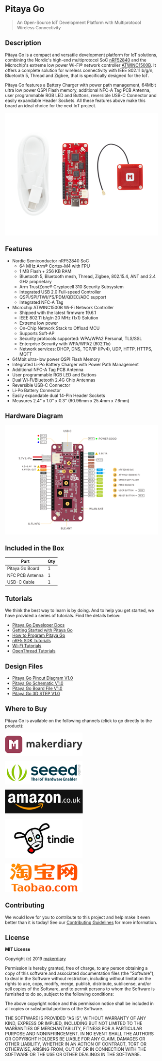 # Pitaya Go 

> An Open-Source IoT Development Platform with Multiprotocol Wireless Connectivity

## Description

Pitaya Go is a compact and versatile development platform for IoT solutions, combining the Nordic's high-end multiprotocol SoC [nRF52840](https://www.nordicsemi.com/Products/Low-power-short-range-wireless/nRF52840) and the Microchip's extreme low power Wi-Fi® network controller [ATWINC1500B](https://www.microchip.com/wwwproducts/en/ATWINC1500-IC). It offers a complete solution for wireless connectivity with IEEE 802.11 b/g/n, Bluetooth 5, Thread and Zigbee, that is specifically designed for the IoT.

Pitaya Go features a Battery Charger with power path management, 64Mbit ultra low power QSPI Flash memory, additional NFC-A Tag PCB Antenna, user programmable RGB LED and Buttons, reversible USB-C Connector and easily expandable Header Sockets. All these features above make this board an ideal choice for the next IoT project.

![](docs/assets/images/pitaya-go-product-parts-w.png)

## Features

* Nordic Semiconductor nRF52840 SoC
	- 64 MHz Arm® Cortex-M4 with FPU
	- 1 MB Flash + 256 KB RAM
	- Bluetooth 5, Bluetooth mesh, Thread, Zigbee, 802.15.4, ANT and 2.4 GHz proprietary
	- Arm TrustZone® Cryptocell 310 Security Subsystem
	- Integrated USB 2.0 Full-speed Controller
	- QSPI/SPI/TWI/I²S/PDM/QDEC/ADC support
	- Integrated NFC-A Tag
* Microchip ATWINC1500B Wi-Fi Network Controller
	- Shipped with the latest firmware 19.6.1
	- IEEE 802.11 b/g/n 20 MHz (1x1) Solution
	- Extreme low power
	- On-Chip Network Stack to Offload MCU
	- Supports Soft-AP
	- Security protocols supported: WPA/WPA2 Personal, TLS/SSL
	- Enterprise Security with WPA/WPA2 (802.11x) 
	- Network services: DHCP, DNS, TCP/IP (IPv4), UDP, HTTP, HTTPS, MQTT
* 64Mbit ultra-low power QSPI Flash Memory
* Integrated Li-Po Battery Charger with Power Path Management
* Additional NFC-A Tag PCB Antenna
* User programmable RGB LED and Buttons
* Dual Wi-Fi/Bluetooth 2.4G Chip Antennas
* Reversible USB-C Connector
* Li-Po Battery Connector
* Easily expandable dual 14-Pin Header Sockets
* Measures 2.4" x 1.0" x 0.3" (60.96mm x 25.4mm x 7.6mm)

## Hardware Diagram

[![](docs/assets/images/pitaya-go_pinout.png)](docs/assets/images/pitaya-go_pinout.png)

## Included in the Box

|    **Part**     | **Qty** |
| --------------- | ------- |
| Pitaya Go Board | 1       |
| NFC PCB Antenna | 1       |
| USB-C Cable     | 1       |

## Tutorials

We think the best way to learn is by doing. And to help you get started, we have provided a series of tutorials. Find the details below:

* [Pitaya Go Developer Docs](https://wiki.makerdiary.com/pitaya-go/)
* [Getting Started with Pitaya Go](https://wiki.makerdiary.com/pitaya-go/getting-started)
* [How to Program Pitaya Go](https://wiki.makerdiary.com/pitaya-go/programming)
* [nRF5 SDK Tutorials](https://wiki.makerdiary.com/pitaya-go/nrf5-sdk)
* [Wi-Fi Tutorials](https://wiki.makerdiary.com/pitaya-go/wifi)
* [OpenThread Tutorials](https://wiki.makerdiary.com/pitaya-go/openthread)

## Design Files

* [Pitaya Go Pinout Diagram V1.0](docs/hw/pitaya-go_pinout_v1_0.pdf)
* [Pitaya Go Schematic V1.0](docs/hw/pitaya-go_schematic_v1_0.pdf)
* [Pitaya Go Board File V1.0](docs/hw/pitaya-go_board_file_v1_0.pdf)
* [Pitaya Go 3D STEP V1.0](docs/hw/pitaya-go_3d_v1_0.step)


## Where to Buy

Pitaya Go is available on the following channels (click to go directly to the product):

[![makerdiary store](docs/assets/images/makerdiary-store-logo.png)](https://store.makerdiary.com/collections/frontpage/products/pitaya-go)

[![seeed studio](docs/assets/images/seeed_logo_2018_horizontal.png)](https://www.seeedstudio.com/Pitaya-Go-An-Open-Source-IoT-Development-Platform-with-Multiprotocol-Wireless-Connectivity-p-4198.html)

[![amazon store](docs/assets/images/amazon_co_uk.jpg)](https://www.amazon.co.uk/dp/B07WTVRFGT?ref=myi_title_dp)

[![Tindie](docs/assets/images/tindie-logo.png)](https://www.tindie.com/products/Zelin/pitaya-go-iot-development-board/)

[![Taobao](docs/assets/images/taobao-logo.png)](https://item.taobao.com/item.htm?spm=a1z10.1-c-s.w4004-18605444714.12.4f33796cemVgZR&id=600942145630)

## Contributing

We would love for you to contribute to this project and help make it even better than it is today! See our [Contributing Guidelines](https://wiki.makerdiary.com/pitaya-go/CONTRIBUTING) for more information.

## License

**MIT License**

Copyright (c) 2019 [makerdiary](https://makerdiary.com)

Permission is hereby granted, free of charge, to any person obtaining a copy
of this software and associated documentation files (the "Software"), to deal
in the Software without restriction, including without limitation the rights
to use, copy, modify, merge, publish, distribute, sublicense, and/or sell
copies of the Software, and to permit persons to whom the Software is
furnished to do so, subject to the following conditions:

The above copyright notice and this permission notice shall be included in all
copies or substantial portions of the Software.

THE SOFTWARE IS PROVIDED "AS IS", WITHOUT WARRANTY OF ANY KIND, EXPRESS OR
IMPLIED, INCLUDING BUT NOT LIMITED TO THE WARRANTIES OF MERCHANTABILITY,
FITNESS FOR A PARTICULAR PURPOSE AND NONINFRINGEMENT. IN NO EVENT SHALL THE
AUTHORS OR COPYRIGHT HOLDERS BE LIABLE FOR ANY CLAIM, DAMAGES OR OTHER
LIABILITY, WHETHER IN AN ACTION OF CONTRACT, TORT OR OTHERWISE, ARISING FROM,
OUT OF OR IN CONNECTION WITH THE SOFTWARE OR THE USE OR OTHER DEALINGS IN THE
SOFTWARE.
